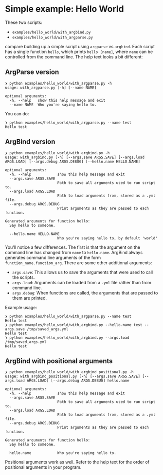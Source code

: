 # Simple example: Hello World

These two scripts:

- `examples/hello_world/with_argbind.py`
- `examples/hello_world/with_argparse.py`

 compare building up a simple script
using `argparse` vs `argbind`. Each script has a single function 
`hello`, which prints `hello [name]`, where `name` can be controlled from
the command line. The help text looks a bit different:

## ArgParse version

```
❯ python examples/hello_world/with_argparse.py -h
usage: with_argparse.py [-h] [--name NAME]

optional arguments:
  -h, --help   show this help message and exit
  --name NAME  Who you're saying hello to.
```

You can do:

```
❯ python examples/hello_world/with_argparse.py --name test
Hello test
```

## ArgBind version

```
❯ python examples/hello_world/with_argbind.py -h
usage: with_argbind.py [-h] [--args.save ARGS.SAVE] [--args.load ARGS.LOAD] [--args.debug ARGS.DEBUG] [--hello.name HELLO.NAME]

optional arguments:
  -h, --help            show this help message and exit
  --args.save ARGS.SAVE
                        Path to save all arguments used to run script to.
  --args.load ARGS.LOAD
                        Path to load arguments from, stored as a .yml file.
  --args.debug ARGS.DEBUG
                        Print arguments as they are passed to each function.

Generated arguments for function hello:
  Say hello to someone.

  --hello.name HELLO.NAME
                        Who you're saying hello to, by default 'world'
```

You'll notice a few differences. The first is that the argument on the 
command line has changed from `name` to `hello.name`. ArgBind always 
generates command line arguments of the form 
`function_name.function_arg`. There are some other additional arguments:

- `args.save`: This allows us to save the arguments that were used to call the scripts.
- `args.load`: Arguments can be loaded from a `.yml` file rather than 
from command line.
- `args.debug`: When functions are called, the arguments that are passed
to them are printed.

Example usage:

```
❯ python examples/hello_world/with_argparse.py --name test
Hello test
❯ python examples/hello_world/with_argbind.py --hello.name test --args.save /tmp/saved_args.yml
Hello test
❯ python examples/hello_world/with_argbind.py --args.load /tmp/saved_args.yml
Hello test
```

## ArgBind with positional arguments

```
❯ python examples/hello_world/with_argbind_positional.py -h
usage: with_argbind_positional.py [-h] [--args.save ARGS.SAVE] [--args.load ARGS.LOAD] [--args.debug ARGS.DEBUG] hello.name

optional arguments:
  -h, --help            show this help message and exit
  --args.save ARGS.SAVE
                        Path to save all arguments used to run script to.
  --args.load ARGS.LOAD
                        Path to load arguments from, stored as a .yml file.
  --args.debug ARGS.DEBUG
                        Print arguments as they are passed to each function.

Generated arguments for function hello:
  Say hello to someone.

  hello.name            Who you're saying hello to.
```

Positional arguments work as well. Refer to the help text for the order of positional arguments in your
program.
